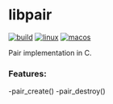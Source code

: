 # libpair
[![build](https://github.com/harou24/pair/workflows/Unittests/badge.svg)](https://github.com/harou24/pair/actions?workflow=Unittests)
[![linux](https://github.com/harou24/pair/workflows/Linux/badge.svg)](https://github.com/harou24/pair/actions?workflow=Linux)
[![macos](https://github.com/harou24/pair/workflows/MacOS/badge.svg)](https://github.com/harou24/pair/actions?workflow=MacOS)

Pair implementation in C.

### Features:

-pair_create()
-pair_destroy()
